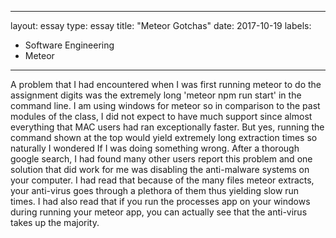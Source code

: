 
---
layout: essay
type: essay
title: "Meteor Gotchas"
date: 2017-10-19
labels:
  - Software Engineering
  - Meteor
---


A problem that I had encountered when I was first running meteor to do the assignment digits was the extremely long 'meteor npm run start' in the command line. I am using windows for meteor so in comparison to the past modules of the class, I did not expect to have much support since almost everything that MAC users had ran exceptionally faster. But yes, running the command shown at the top would yield extremely long extraction times so naturally I wondered If I was doing something wrong. After a thorough google search, I had found many other users report this problem and one solution that did work for me was disabling the anti-malware systems on your computer. I had read that because of the many files meteor extracts, your anti-virus goes through a plethora of them thus yielding slow run times. I had also read that if you run the processes app on your windows during running your meteor app, you can actually see that the anti-virus takes up the majority.

